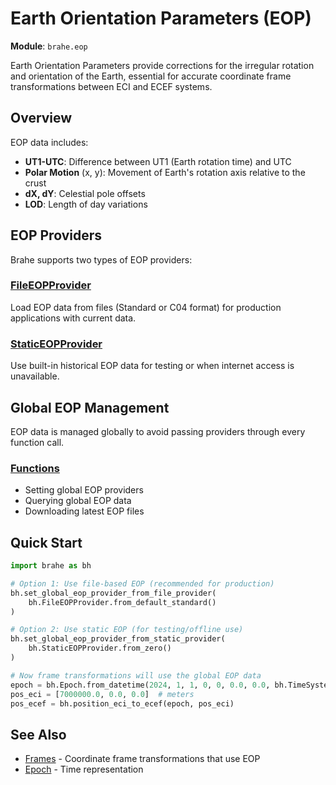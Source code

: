 # Earth Orientation Parameters (EOP)

**Module**: `brahe.eop`

Earth Orientation Parameters provide corrections for the irregular rotation and orientation of the Earth, essential for accurate coordinate frame transformations between ECI and ECEF systems.

## Overview

EOP data includes:
- **UT1-UTC**: Difference between UT1 (Earth rotation time) and UTC
- **Polar Motion** (x, y): Movement of Earth's rotation axis relative to the crust
- **dX, dY**: Celestial pole offsets
- **LOD**: Length of day variations

## EOP Providers

Brahe supports two types of EOP providers:

### [FileEOPProvider](file_provider.md)
Load EOP data from files (Standard or C04 format) for production applications with current data.

### [StaticEOPProvider](static_provider.md)
Use built-in historical EOP data for testing or when internet access is unavailable.

## Global EOP Management

EOP data is managed globally to avoid passing providers through every function call.

### [Functions](functions.md)
- Setting global EOP providers
- Querying global EOP data
- Downloading latest EOP files

## Quick Start

```python
import brahe as bh

# Option 1: Use file-based EOP (recommended for production)
bh.set_global_eop_provider_from_file_provider(
    bh.FileEOPProvider.from_default_standard()
)

# Option 2: Use static EOP (for testing/offline use)
bh.set_global_eop_provider_from_static_provider(
    bh.StaticEOPProvider.from_zero()
)

# Now frame transformations will use the global EOP data
epoch = bh.Epoch.from_datetime(2024, 1, 1, 0, 0, 0.0, 0.0, bh.TimeSystem.UTC)
pos_eci = [7000000.0, 0.0, 0.0]  # meters
pos_ecef = bh.position_eci_to_ecef(epoch, pos_eci)
```

## See Also

- [Frames](../frames.md) - Coordinate frame transformations that use EOP
- [Epoch](../time/epoch.md) - Time representation
